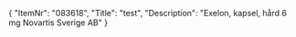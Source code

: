 {
  "ItemNr": "083618",
  "Title": "test",
  "Description": "Exelon, kapsel, hård 6 mg Novartis Sverige AB"
}